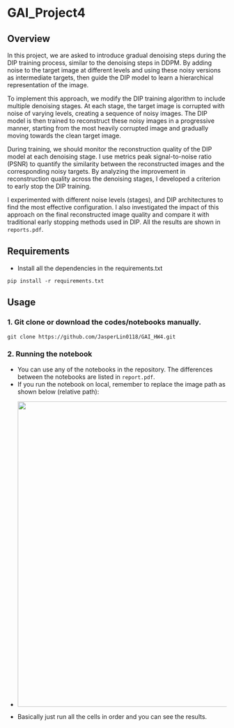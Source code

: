 # GAI_Project4

## Overview
In this project, we are asked to introduce gradual denoising steps during the DIP training process, similar to the denoising steps in DDPM. By adding noise to the target image at different levels and using these noisy versions as intermediate targets, then guide the DIP model to learn a hierarchical representation of the image.

To implement this approach, we modify the DIP training algorithm to include multiple denoising stages. At each stage, the target image is corrupted with noise of varying levels, creating a sequence of noisy images. The DIP model is then trained to reconstruct these noisy images in a progressive manner, starting from the most heavily corrupted image and gradually moving towards the clean target image.

During training, we should monitor the reconstruction quality of the DIP model at each denoising stage. I use metrics peak signal-to-noise ratio (PSNR) to quantify the similarity between the reconstructed images and the corresponding noisy targets. By analyzing the improvement in reconstruction quality across the denoising stages, I  developed a criterion to early stop the DIP training.

I experimented with different noise levels (stages), and DIP architectures to find the most effective configuration. I also investigated the impact of this approach on the final reconstructed image quality and compare it with traditional early stopping methods used in DIP. All the results are shown in `reports.pdf`.

## Requirements
- Install all the dependencies in the requirements.txt
```
pip install -r requirements.txt
```

## Usage
### 1. Git clone or download the codes/notebooks manually.
```
git clone https://github.com/JasperLin0118/GAI_HW4.git
```
### 2. Running the notebook
- You can use any of the notebooks in the repository. The differences between the notebooks are listed in `report.pdf`.
- If you run the notebook on local, remember to replace the image path as shown below (relative path):
- <p align="center">
  <img src="data/replace_image_path_local.png" width=700/>
</p>

- Basically just run all the cells in order and you can see the results.
